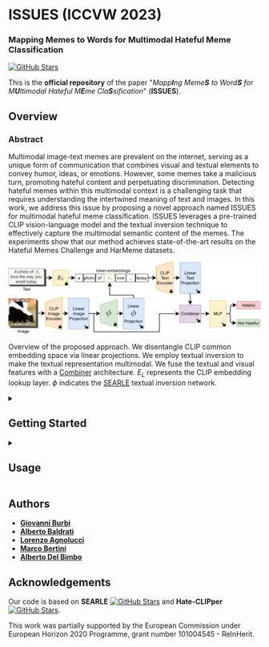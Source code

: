 # ISSUES (ICCVW 2023)

### Mapping Memes to Words for Multimodal Hateful Meme Classification

[![GitHub Stars](https://img.shields.io/github/stars/miccunifi/ISSUES?style=social)](https://github.com/miccunifi/ISSUES)

This is the **official repository** of the paper "*Mapp**I**ng Meme**S** to Word**S** for M**U**ltimodal Hateful M**E**me Cla**S**sification*" (**ISSUES**).

## Overview

### Abstract

Multimodal image-text memes are prevalent on the internet, serving as a unique form of communication that combines visual and textual elements to convey humor, ideas, or emotions. However, some memes take a malicious turn, promoting hateful content and perpetuating discrimination. Detecting hateful memes within this multimodal context is a challenging task that requires understanding the intertwined meaning of text and images. In this work, we address this issue by proposing a novel approach named ISSUES for multimodal hateful meme classification. ISSUES leverages a pre-trained CLIP vision-language model and the textual inversion technique to effectively capture the multimodal semantic content of the memes. The experiments show that our method achieves state-of-the-art results on the Hateful Memes Challenge and HarMeme datasets.

![](assets/architecture_issues.png "Architecture of the method")

Overview of the proposed approach. We disentangle CLIP common embedding space via linear projections. We employ textual inversion to make the textual representation multimodal. We fuse the textual and visual features with a [Combiner](https://github.com/ABaldrati/CLIP4Cir) architecture. $E_{L}$ represents the CLIP embedding lookup layer. $\phi$ indicates the [SEARLE](https://github.com/miccunifi/SEARLE) textual inversion network.

<details>
<summary><h2>Getting Started</h2></summary>

We recommend using the [**Anaconda**](https://www.anaconda.com/) package manager to avoid dependency/reproducibility
problems.
For Linux systems, you can find a conda installation
guide [here](https://docs.conda.io/projects/conda/en/latest/user-guide/install/linux.html).

### Installation

1. Clone the repository

```sh
git clone https://github.com/miccunifi/ISSUES.git
```

2. Install Python dependencies

Navigate to the root folder of the repository and use the command:
```sh
conda config --add channels conda-forge
conda create -n issues -y python=3.9.16
conda activate issues
conda install pytorch==1.12.1 torchvision==0.13.1 torchaudio==0.12.1 cudatoolkit=11.3 -c pytorch
conda install --file requirements.txt
pip install git+https://github.com/openai/CLIP.git
```

3. Log in to your WandB account
```sh
wandb login
```

## Datasets
We do not hold rights to the original HMC and HarMeme datasets. 
To download the full original datasets use the following links:

- HMC **[[link](https://hatefulmemeschallenge.com/)]** - Contains **12.140** memes
- HarMeme **[[link](https://github.com/di-dimitrov/mmf/tree/master/data/datasets/memes/defaults/images)]** - Contains **3.544** memes


### Data Preparation
Download the files in the [release](https://github.com/miccunifi/ISSUES/releases/tag/latest) and place the `resources` folder in the root folder:

<pre>
project_base_path
└─── <b>resources</b>
  ...
└─── src
  | combiner.py
  | datasets.py
  | engine.py
  ...

...
</pre>

Ensure the HMC and HarMeme datasets match the following structure:

<pre>
project_base_path
└─── resources
  └─── datasets
    └─── harmeme
      └─── clip_embds
          | test_no-proj_output.pt
          | train_no-proj_output.pt
          | val_no-proj_output.pt

      └─── <b>img
          | covid_memes_2.png
          | covid_memes_3.png
          | covid_memes_4.png
          ....</b>

      └─── labels
          | info.csv

    └─── hmc
      └─── clip_embds
          | dev_seen_no-proj_output.pt
          | dev_unseen_no-proj_output.pt
          | test_seen_no-proj_output.pt
          | test_unseen_no-proj_output.pt
          | train_no-proj_output.pt

      └─── <b>img
          | 01235.png
          | 01236.png
          | 01243.png
          ....</b>
        
      └─── labels
          | info.csv
  ...
  
└─── src
  | combiner.py
  | datasets.py
  | engine.py
  ...

...
</pre>

</details>

<details>
<summary><h2>Usage</h2></summary>

### Pre-trained models

We provide the pre-trained models in the [release](https://github.com/miccunifi/ISSUES/releases/tag/latest). Ensure that the weights match the following structure:

<pre>
project_base_path
└─── resources
  └─── datasets
      ...
  └─── <b>pretrained_models
      | hmc_text-inv-comb_best.ckpt
      | harmeme_text-inv-comb_best.ckpt
      
  └─── pretrained_weights
      | hmc
      | harmeme
      | phi
    </b>
  
└─── src
  | combiner.py
  | datasets.py
  | engine.py
  ...

...
</pre>

### Training and Testing
We provide scripts for training and testing our approach on the HMC and HarMeme datasets.

<pre>
project_base_path
└─── resources
  ...
  
└─── src
  ...

<b>
run_harmeme_text-inv-comb.sh
run_hmc_text-inv-comb.sh
</b>

...
</pre>

To use a script, navigate to the root folder and use the following commands:

```shell
chmod +x <filename>.sh
./<filename>.sh
```
where:
- ```<filename> = run_harmeme_text-inv-comb``` is related to the HarMeme dataset
- ```<filename> = run_hmc_text-inv-comb``` is related to the HMC dataset

For <b>training</b> the model from scratch and then evaluating its performance, disable the ```--reproduce``` flag of the script.

For <b>testing</b> the pre-trained models and reproducing our results, enable the ```--reproduce``` flag of the script.

### Arguments
In the following, we describe each argument of the scripts.

#### Experiments
- ```dataset``` - dataset name: [**hmc** or **harmeme**]
- ```num_mapping_layers``` - number of projection layers to map CLIP features in a task-oriented latent space
- ```num_pre_output_layers``` - number of MLP hidden layers for performing the final classification
- ```max_epochs``` - maximum number of epochs
- ```lr``` - learning rate
- ```batch_size``` - batch size
- ```fast_process``` - flag to indicate whether to use pre-computed CLIP features as the input of the model instead of 
                        computing them during the training process
- ```name``` - name of the model
- ```pretrained_model``` - name of the checkpoint of the pretrained model in the 'pretrained_models' folder
- ```reproduce``` - flag to indicate whether to perform the training process followed by the evaluation phase (False) or directly evaluate a pre-trained model on the test data (True)

#### General
- ```map_dim``` - output dimension of the projected feature vectors
- ```fusion``` - fusion method between the textual and visual modalities (when applicable): [**concat** or **align**]
- ```pretrained_proj_weights``` - flag to indicate whether to use pre-trained projection weights (when applicable)
- ```freeze_proj_layers``` - flag to indicate whether to freeze the pre-trained weights


#### Combiner Architecture
- ```comb_proj``` - flag to indicate whether to project the input features of the Combiner 
- ```comb_fusion``` - fusion method to use to combine the input features of the Combiner
- ```convex_tensor``` - flag to indicate whether to compute a tensor or a scalar as the output of the convex combination

#### Textual Inversion Architecture
- ```text_inv_proj``` - flag to indicate whether to use CLIP textual encoder projection 
- ```phi_inv_proj``` - flag to indicate whether to project the output of phi network
- ```post_inv_proj``` - flag to indicate whether to project the CLIP textual encoder output features
- ```enh_text``` - flag to indicate whether to use a prompt with only the pseudo-word or concatenate the meme text
- ```phi_freeze``` - flag to indicate whether to freeze the pre-trained phi network 

</details>

## Authors

* [**Giovanni Burbi**](https://github.com/GiovanniBurbi)
* [**Alberto Baldrati**](https://scholar.google.it/citations?hl=en&user=I1jaZecAAAAJ)
* [**Lorenzo Agnolucci**](https://scholar.google.com/citations?user=hsCt4ZAAAAAJ&hl=en)
* [**Marco Bertini**](https://scholar.google.it/citations?user=SBm9ZpYAAAAJ&hl=en)
* [**Alberto Del Bimbo**](https://scholar.google.com/citations?user=bf2ZrFcAAAAJ&hl=en)

## Acknowledgements
Our code is based on **SEARLE** [![GitHub Stars](https://img.shields.io/github/stars/miccunifi/SEARLE?style=social)](https://github.com/miccunifi/SEARLE) and **Hate-CLIPper**[![GitHub Stars](https://img.shields.io/github/stars/gokulkarthik/hateclipper?style=social)](https://github.com/gokulkarthik/hateclipper).

This work was partially supported by the European Commission under European Horizon 2020 Programme, grant number
101004545 - ReInHerit.

